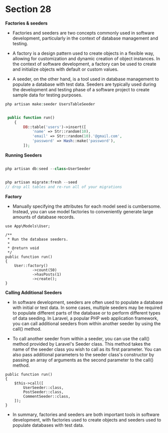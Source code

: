 # Section 28
**Factories & seeders**

- Factories and seeders are two concepts commonly used in software development, particularly in the context of database management and testing.

- A factory is a design pattern used to create objects in a flexible way, allowing for customization and dynamic creation of object instances. In the context of software development, a factory can be used to create and initialize objects with default or custom values.

- A seeder, on the other hand, is a tool used in database management to populate a database with test data. Seeders are typically used during the development and testing phase of a software project to create sample data for testing purposes.


```PHP
php artisan make:seeder UsersTableSeeder


 public function run()
    {
        DB::table('users')->insert([
            'name' => Str::random(10),
            'email' => Str::random(10).'@gmail.com',
            'password' => Hash::make('password'),
        ]);

```

**Running Seeders**

```php artisan db:seed

php artisan db:seed --class=UserSeeder


php artisan migrate:fresh --seed
// drop all tables and re-run all of your migrations
```

**Factory**

- Manually specifying the attributes for each model seed is cumbersome. Instead, you can use model factories to conveniently generate large amounts of database records.

```
use App\Models\User;

/**
 * Run the database seeders.
 *
 * @return void
 */
public function run()
{
    User::factory()
            ->count(50)
            ->hasPosts(1)
            ->create();
}
```

**Calling Additional Seeders**

- In software development, seeders are often used to populate a database with initial or test data. In some cases, multiple seeders may be required to populate different parts of the database or to perform different types of data seeding. In Laravel, a popular PHP web application framework, you can call additional seeders from within another seeder by using the call() method.

- To call another seeder from within a seeder, you can use the call() method provided by Laravel's Seeder class. This method takes the name of the seeder class you wish to call as its first parameter. You can also pass additional parameters to the seeder class's constructor by passing an array of arguments as the second parameter to the call() method.

```
public function run()
{
    $this->call([
        UserSeeder::class,
        PostSeeder::class,
        CommentSeeder::class,
    ]);
}
```


- In summary, factories and seeders are both important tools in software development, with factories used to create objects and seeders used to populate databases with test data.